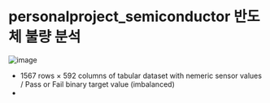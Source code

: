 # personalproject_semiconductor 반도체 불량 분석

![image](https://user-images.githubusercontent.com/121914727/229796288-a0f45e2e-d3e0-4698-91cb-abdb6e8954d8.png)

- 1567 rows × 592 columns of tabular dataset with nemeric sensor values / Pass or Fail binary target value (imbalanced)
- 

